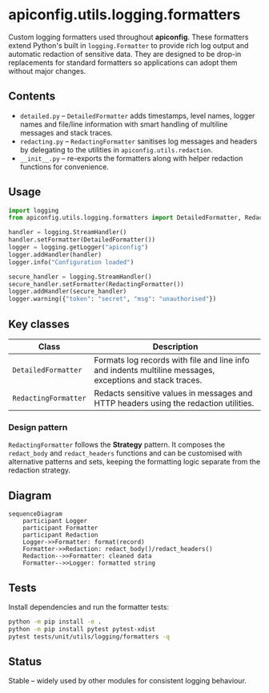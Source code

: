 # apiconfig.utils.logging.formatters

Custom logging formatters used throughout **apiconfig**. These formatters extend
Python's built in `logging.Formatter` to provide rich log output and automatic
redaction of sensitive data. They are designed to be drop-in replacements for
standard formatters so applications can adopt them without major changes.

## Contents
- `detailed.py` – `DetailedFormatter` adds timestamps, level names, logger names
  and file/line information with smart handling of multiline messages and stack
  traces.
- `redacting.py` – `RedactingFormatter` sanitises log messages and headers by
  delegating to the utilities in `apiconfig.utils.redaction`.
- `__init__.py` – re-exports the formatters along with helper redaction
  functions for convenience.

## Usage
```python
import logging
from apiconfig.utils.logging.formatters import DetailedFormatter, RedactingFormatter

handler = logging.StreamHandler()
handler.setFormatter(DetailedFormatter())
logger = logging.getLogger("apiconfig")
logger.addHandler(handler)
logger.info("Configuration loaded")

secure_handler = logging.StreamHandler()
secure_handler.setFormatter(RedactingFormatter())
logger.addHandler(secure_handler)
logger.warning({"token": "secret", "msg": "unauthorised"})
```

## Key classes
| Class | Description |
| ----- | ----------- |
| `DetailedFormatter` | Formats log records with file and line info and indents multiline messages, exceptions and stack traces. |
| `RedactingFormatter` | Redacts sensitive values in messages and HTTP headers using the redaction utilities. |

### Design pattern
`RedactingFormatter` follows the **Strategy** pattern. It composes the
`redact_body` and `redact_headers` functions and can be customised with
alternative patterns and sets, keeping the formatting logic separate from the
redaction strategy.

## Diagram
```mermaid
sequenceDiagram
    participant Logger
    participant Formatter
    participant Redaction
    Logger->>Formatter: format(record)
    Formatter->>Redaction: redact_body()/redact_headers()
    Redaction-->>Formatter: cleaned data
    Formatter-->>Logger: formatted string
```

## Tests
Install dependencies and run the formatter tests:
```bash
python -m pip install -e .
python -m pip install pytest pytest-xdist
pytest tests/unit/utils/logging/formatters -q
```

## Status
Stable – widely used by other modules for consistent logging behaviour.
